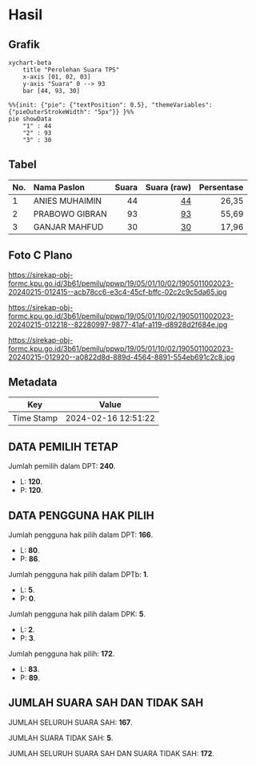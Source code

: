 # Hasil

## Grafik

```mermaid
xychart-beta
    title "Perolehan Suara TPS"
    x-axis [01, 02, 03]
    y-axis "Suara" 0 --> 93
    bar [44, 93, 30]
```

```mermaid
%%{init: {"pie": {"textPosition": 0.5}, "themeVariables": {"pieOuterStrokeWidth": "5px"}} }%%
pie showData
    "1" : 44
    "2" : 93
    "3" : 30
```

## Tabel

| No. | Nama Paslon    | Suara | Suara (raw) | Persentase |
|:--- |:-------------- | -----:| -----------:| ----------:|
| 1   | ANIES MUHAIMIN | 44    | [44][p-1]   | 26,35      |
| 2   | PRABOWO GIBRAN | 93    | [93][p-2]   | 55,69      |
| 3   | GANJAR MAHFUD  | 30    | [30][p-3]   | 17,96      |


[p-1]: https://github.com/gigit-pemilu/pemilu-2024-19-kepulauan-bangka-belitung/blob/main/pilpres/hitung-suara/sub/19-kepulauan-bangka-belitung/sub/05-bangka-barat/sub/01-mentok/sub/1002-sungai-daeng/sub/023-tps/sub/paslon-1.txt
[p-2]: https://github.com/gigit-pemilu/pemilu-2024-19-kepulauan-bangka-belitung/blob/main/pilpres/hitung-suara/sub/19-kepulauan-bangka-belitung/sub/05-bangka-barat/sub/01-mentok/sub/1002-sungai-daeng/sub/023-tps/sub/paslon-2.txt
[p-3]: https://github.com/gigit-pemilu/pemilu-2024-19-kepulauan-bangka-belitung/blob/main/pilpres/hitung-suara/sub/19-kepulauan-bangka-belitung/sub/05-bangka-barat/sub/01-mentok/sub/1002-sungai-daeng/sub/023-tps/sub/paslon-3.txt

## Foto C Plano

https://sirekap-obj-formc.kpu.go.id/3b61/pemilu/ppwp/19/05/01/10/02/1905011002023-20240215-012415--acb78cc6-e3c4-45cf-bffc-02c2c9c5da65.jpg

https://sirekap-obj-formc.kpu.go.id/3b61/pemilu/ppwp/19/05/01/10/02/1905011002023-20240215-012218--82280997-9877-41af-a119-d8928d2f684e.jpg

https://sirekap-obj-formc.kpu.go.id/3b61/pemilu/ppwp/19/05/01/10/02/1905011002023-20240215-012920--a0822d8d-889d-4564-8891-554eb691c2c8.jpg


## Metadata

| Key        | Value               |
| ---------- | ------------------- |
| Time Stamp | 2024-02-16 12:51:22 |


## DATA PEMILIH TETAP

Jumlah pemilih dalam DPT: **240**.
 * L: **120**.
 * P: **120**.

## DATA PENGGUNA HAK PILIH

Jumlah pengguna hak pilih dalam DPT: **166**.
 * L: **80**.
 * P: **86**.

Jumlah pengguna hak pilih dalam DPTb: **1**.
 * L: **5**.
 * P: **0**.

Jumlah pengguna hak pilih dalam DPK: **5**.
 * L: **2**.
 * P: **3**.

Jumlah pengguna hak pilih: **172**.
 * L: **83**.
 * P: **89**.

## JUMLAH SUARA SAH DAN TIDAK SAH

JUMLAH SELURUH SUARA SAH: **167**.

JUMLAH SUARA TIDAK SAH: **5**.

JUMLAH SELURUH SUARA SAH DAN SUARA TIDAK SAH: **172**.


